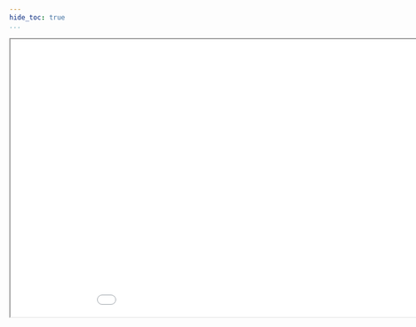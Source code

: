 ```yaml
---
hide_toc: true
...
```


<iframe width="1000" height="500" marginheight="0" marginwidth="0" src="../presentation.html">
  Fallback text here for unsupporting browsers, of which there are scant few.
</iframe>


